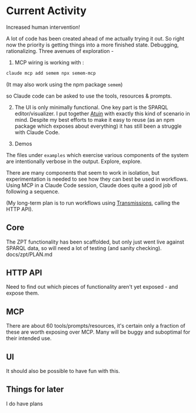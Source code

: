 # Current Activity

Increased human intervention!

A lot of code has been created ahead of me actually trying it out. So right now the priority is getting things into a more finished state. Debugging, rationalizing. Three avenues of exploration -

1. MCP wiring is working with :
```sh
claude mcp add semem npx semem-mcp
```
(It may also work using the npm package `semem`)

so Claude code can be asked to use the tools, resources & prompts.

2. The UI is only minimally functional. One key part is the SPARQL editor/visualizer. I put together [Atuin](https://github.com/danja/atuin) with exactly this kind of scenario in mind. Despite my best efforts to make it easy to reuse (as an npm package which exposes about everything) it has still been a struggle with Claude Code.

3. Demos

The files under `examples` which exercise various components of the system are intentionally verbose in the output. Explore, explore.

There are many components that seem to work in isolation, but experimentation is needed to see how they can best be used in workflows. Using MCP in a Claude Code session, Claude does quite a good job of following a sequence.

(My long-term plan is to run workflows using [Transmissions](https://github.com/danja/transmissions), calling the HTTP API).

## Core

The ZPT functionality has been scaffolded, but only just went live against SPARQL data, so will need a lot of testing (and sanity checking).
docs/zpt/PLAN.md

## HTTP API

Need to find out which pieces of functionality aren't yet exposed - and expose them.

## MCP

There are about 60 tools/prompts/resources, it's certain only a fraction of these are worth exposing over MCP. Many will be buggy and suboptimal for their intended use.

## UI

It should also be possible to have fun with this.

## Things for later

I do have plans